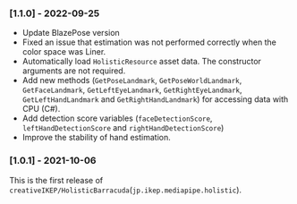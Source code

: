 ### [1.1.0] - 2022-09-25
- Update BlazePose version
- Fixed an issue that estimation was not performed correctly when the color space was Liner.
- Automatically load `HolisticResource` asset data. The constructor arguments are not required.
- Add new methods (`GetPoseLandmark`, `GetPoseWorldLandmark`, `GetFaceLandmark`, `GetLeftEyeLandmark`, `GetRightEyeLandmark`, `GetLeftHandLandmark` and `GetRightHandLandmark`) for accessing data with CPU (C#).
- Add detection score variables (`faceDetectionScore`, `leftHandDetectionScore` and `rightHandDetectionScore`)
- Improve the stability of hand estimation.

### [1.0.1] - 2021-10-06
This is the first release of `creativeIKEP/HolisticBarracuda`(`jp.ikep.mediapipe.holistic`).